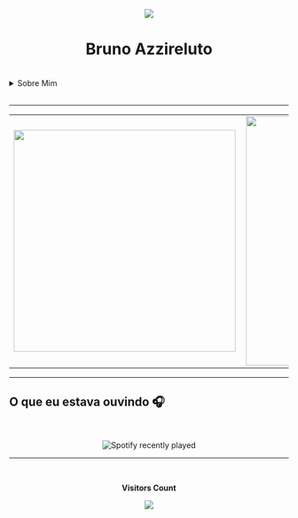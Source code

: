 <div align="center">
<img src="https://media0.giphy.com/media/ejyRYttU1toqHjNZOA/giphy.gif?cid=ecf05e47xzcqymp5fxqujbpqcputq2bqzmqns2k2vxg5h95c&rid=giphy.gif&ct=s" > 
<h1 >Bruno Azzireluto</h1>
</div>


<!-- <img width="900px"  height="450px" src="https://media1.giphy.com/media/CdhxVrdRN4YFi/giphy.gif?cid=790b7611db0983688a22bff6b6e58256d5a8c89c2c77f9bc&rid=giphy.gif&ct=g"> -->

<br>

<details>
  <summary>Sobre Mim </summary>
  <div align="center">
    <h1>
     Olá <img src="https://media3.giphy.com/media/KCXSTJhTuAM8g5Qzay/giphy.gif?cid=790b7611dec75bc43ffe45778aebbfb5270659b28f4f8109&rid=giphy.gif&ct=s" width="60px" height="60px">
    </h1>
    <p>
      Eu me chamo Bruno Alves, mas pode me chamar de Bruno Azzireluto ou somente Azzi. Tenho 23 anos e atuo na aréa de desenvolvimento de Web Apps desde 2021.
      Atualmente Trabalho como Desenvolvedor Fullstack Júnior na Maeda-st e Desenvolvedor Fullstack  Mobile com Foco em Flutter e Python na N2Bit.
    </p>
    <p>Futuramente, pretendo escrever no <a src="https://dev.to/brunoazzireluto">Dev.to</a> então não se esqueça de me seguir lá. Se você tiver alguma dúvida ou apenas quiser jogar algo, fique a vontade para me chamar.</p>
    <img width="200px" height="150px"   src="https://media0.giphy.com/media/Y2bjBp6K9ujzOKem68/giphy.gif?cid=ecf05e47rnt3hfn3lh3111e5di9ws7jeyalefhvh5xgh9a6p&rid=giphy.gif&ct=s">
  </div>


---

<h2 align="center"> Conhecimentos</h2>
  <br>
  <details>
    <summary>Linguages</summary>
    <br>
    <div style="display: inline_block">
      <a href="https://www.python.org" action="_blank" style="margin-right: 5px">
        <img src="https://cdn.jsdelivr.net/gh/devicons/devicon/icons/python/python-original-wordmark.svg"  width="75" height="75"/>  
      </a>
      <a href="https://developer.mozilla.org/pt-BR/docs/Web/HTML" action="_blank" style="margin-right: 5px">
        <img  alt="HTML"  width="75" height="75"  src="https://cdn.jsdelivr.net/gh/devicons/devicon/icons/html5/html5-original-wordmark.svg"/> 
      </a>
      <a href="https://developer.mozilla.org/pt-BR/docs/Web/CSS" action="_blank" style="margin-right: 5px">
        <img  alt="CSS"  width="75" height="75"  src="https://cdn.jsdelivr.net/gh/devicons/devicon/icons/css3/css3-original-wordmark.svg"/> 
      </a>
      <a href="https://www.javascript.com" action="_blank" style="margin-right: 5px">
        <img  alt="JS"  width="75" height="75"  src="https://cdn.jsdelivr.net/gh/devicons/devicon/icons/javascript/javascript-original.svg"/> 
      </a>
      <a href="https://docs.microsoft.com/pt-br/cpp/?view=msvc-170" action="_blank" style="margin-right: 5px">
        <img  alt="C++"  width="75" height="75" src="https://cdn.jsdelivr.net/gh/devicons/devicon/icons/cplusplus/cplusplus-original.svg"/> 
      </a>
    </div>
  </details>
  <br>
  <details>
    <summary>Frameworks</summary>
    <div style="display: inline_block">
      <a href="https://flask.palletsprojects.com/en/2.1.x/" action="_blank" style="margin-right: 5px">
        <img  alt="Flask"  width="75" height="75"  src="https://cdn.jsdelivr.net/gh/devicons/devicon/icons/flask/flask-original-wordmark.svg" /> 
      </a>
      <a href="https://www.sqlalchemy.org" action="_blank" style="margin-right: 5px">
        <img  alt="SQLAlchemy"  width="90" height="90"  src="https://cdn.jsdelivr.net/gh/devicons/devicon/icons/sqlalchemy/sqlalchemy-original-wordmark.svg" />
      </a>
      <a href="https://www.arduino.cc" action="_blank" style="margin-right: 5px">
        <img  alt="Arduino"  width="75" height="75"  src="https://cdn.jsdelivr.net/gh/devicons/devicon/icons/arduino/arduino-original-wordmark.svg" />
      </a>
    </div>
  </details>
  <br>
  <details>
    <summary>Ferramentas</summary>
    <div style="display: inline_block">
      <a href="https://www.oracle.com/br/cloud/" action="_blank" style="margin-right: 5px">
        <img src="https://cdn.jsdelivr.net/gh/devicons/devicon/icons/oracle/oracle-original.svg"  width="75" height="75"/>  
      </a>
      <a href="https://www.mysql.com" action="_blank" style="margin-right: 5px">
        <img  alt="MySQL"  width="75" height="75"  src="https://cdn.jsdelivr.net/gh/devicons/devicon/icons/mysql/mysql-original-wordmark.svg" /> 
      </a>
      <a href="https://git-scm.com" action="_blank" style="margin-right: 5px">
        <img  alt="GIT"  width="75" height="75"  src="https://cdn.jsdelivr.net/gh/devicons/devicon/icons/git/git-original-wordmark.svg"/> 
      </a>
    </div>
  </details>
  <br>
  <details>
  <summary>Editores e IDE's</summary>
  <br>
    <div style="display: inline_block">
      <a href="https://code.visualstudio.com" action="_blank" style="margin-right: 5px">
        <img  alt="VS code"  width="75" height="75"  src="https://cdn.jsdelivr.net/gh/devicons/devicon/icons/vscode/vscode-original-wordmark.svg"/> 
      </a>
      <a href="https://www.jetbrains.com/pt-br/pycharm/" action="_blank" style="margin-right: 5px">
        <img  alt="Pycharm"  width="75" height="75"  src="https://cdn.jsdelivr.net/gh/devicons/devicon/icons/pycharm/pycharm-original-wordmark.svg"/> 
      </a>
    </div>
  </details>
  <br>
  <details>
  <summary>Sistema Operacionais</summary>
  <br>
    <div style="display: inline_block">
      <a href="https://www.apple.com/br/macos/monterey/" action="_blank" style="margin-right: 5px">
        <img  alt="MacOS"  width="75" height="75"   src="https://cdn.jsdelivr.net/gh/devicons/devicon/icons/apple/apple-original.svg" />
      </a>
      <a href="https://ubuntu.com" action="_blank" style="margin-right: 5px">
        <img  alt="Ubuntu"  width="75" height="75"  src="https://cdn.jsdelivr.net/gh/devicons/devicon/icons/ubuntu/ubuntu-plain-wordmark.svg" />
      </a>
    </div>
  </details>

<h4 align="center"><img  width="200px" height="150px"   src="https://media4.giphy.com/media/dMLmQfCO7lCA2gX3tw/giphy.gif?cid=790b76119a32c7e1cde9ec2e4419478dd501ee0171e1bfbf&rid=giphy.gif&ct=s"></h4>

---
![](https://komarev.com/ghpvc/?username=Brunoazzireluto&color=brightgreen&style=flat-square)

<h2 align="center">Onde me Encontrar</h2>
<br>
  <div style="display: inline_block">
    <a href="https://www.linkedin.com/in/bruno-alves-de-oliveira-4014a8127/" action="_blank">
    <img align="left" alt="Azzi's Linkedin" style="margin-right: 10px;margin-bottom: 10px" src="https://img.shields.io/badge/-Linkedin-%230A66C2?style=for-the-badge&logo=linkedin&logoColor=white">
    </a>
    <a href="https://www.instagram.com/bruno.azzireluto/" action="_blank">
    <img align="left" alt="Azzi's Instagram" style="margin-right: 10px;margin-bottom: 10px" src="https://img.shields.io/badge/-Instagram-%23E4405F?style=for-the-badge&logo=instagram&logoColor=white">
    </a>
    <a href="https://twitter.com/Azzireluto" action="_blank">
    <img align="left" alt="Azzi's Twitter" style="margin-right: 10px;margin-bottom: 10px" src="https://img.shields.io/badge/-Twitter-%231DA1F2?style=for-the-badge&logo=twitter&logoColor=white">
    </a>
    <a href="https://open.spotify.com/user/12148535604" action="_blank">
    <img align="left" alt="Azzi's Spotify" style="margin-right: 10px;margin-bottom: 10px" src="https://img.shields.io/badge/-Spotify-%231DB954?style=for-the-badge&logo=spotify&logoColor=white">
    </a>
    <a href="https://t.me/Azzireluto" action="_blank">
    <img align="left" alt="Azzi's Telegram" style="margin-right: 10px;margin-bottom: 10px" src="https://img.shields.io/badge/-Telegram-%2326A5E4?style=for-the-badge&logo=telegram&logoColor=white">
    </a>
    <a href="https://discordapp.com/users/457705373722345473" action="_blank">
    <img align="left" alt="Azzi's Discord" style="margin:10px" src="https://img.shields.io/badge/-Discord-%235865F2?style=for-the-badge&logo=discord&logoColor=white">
    </a>
    <a href="https://stackoverflow.com/users/14852405/brunoazzireluto" action="_blank">
    <img align="left" alt="Azzi's StackOverflow" style="margin-right: 10px;margin-bottom: 10px" src="https://img.shields.io/badge/-Stack%20Overflow-%23F58025?style=for-the-badge&logo=stackoverflow&logoColor=white">
    </a>
    <a href="https://steamcommunity.com/id/brunoazzireluto/" action="_blank">
    <img align="left" alt="Azzi's Steam" style="margin-right: 10px;margin-bottom: 10px" src="https://img.shields.io/badge/-Steam-%23000000?style=for-the-badge&logo=steam&logoColor=white">
    </a>
    <a href="https://www.twitch.tv/brunoazzireluto" action="_blank">
    <img align="left" alt="Azzi's Twitch" style="margin-right: 10px;margin-bottom: 10px" src="https://img.shields.io/badge/-Twitch-%239146FF?style=for-the-badge&logo=twitch&logoColor=white">
    </a>
    <a href="https://dev.to/brunoazzireluto" action="_blank">
    <img align="left" alt="Azzi's Dev.to" style="margin-right: 10px;margin-bottom: 10px" src="https://img.shields.io/badge/-Dev.to-%230A0A0A?style=for-the-badge&logo=dev.to&logoColor=white">
    </a>
    <a href="https://www.reddit.com/user/brunoazzireluto" action="_blank">
    <img align="left" alt="Azzi's Reddit" style="margin-right: 10px;margin-bottom: 10px" src="https://img.shields.io/badge/-Reddit-%23FF4500?style=for-the-badge&logo=reddit&logoColor=white">
    </a>
  </div>
<br>
<br>
<br>
<br>
<h4 align="center"><img  width="200px" height="150px"   src="https://media2.giphy.com/media/ensd2k3UXTw2ErdEet/giphy.gif?cid=790b761121444319300dd43c704ff49ba36cfa5af890c69e&rid=giphy.gif&ct=s"></h4>

---

<h2 align="center">Lista de Estudo</h2>

<br>
  <details>
    <summary>Estudando Atualmente</summary>
    <div style="display: inline_block" align="center">
      <a href="https://flutter.dev" action="_blank" style="margin-right: 10px">
        <img  alt="Flutter"  width="75px" height="75px"  src="https://cdn.jsdelivr.net/gh/devicons/devicon/icons/flutter/flutter-original.svg" /> 
      </a>
      <a href="https://dart.dev" action="_blank" style="margin-right: 10px">
        <img  alt="Dart"  width="90px" height="90px" src="https://cdn.jsdelivr.net/gh/devicons/devicon/icons/dart/dart-original-wordmark.svg" />
      </a>
      <a href="https://fastapi.tiangolo.com" action="_blank" style="margin-right: 10px">
        <img  alt="FastAPI"  width="90px" height="90px"  src="https://cdn.jsdelivr.net/gh/devicons/devicon/icons/fastapi/fastapi-original-wordmark.svg" />
      </a>
    </div>
    <br>
    <h4 align="center"><img  width="200px" height="150px" src="https://media1.giphy.com/media/6KKKVerzrhjRrClNKt/giphy.gif?cid=790b761183f6b38142fd36a7661f63deaa45a693a5b6ce38&rid=giphy.gif&ct=s"></h4>
  </details>
  <br>
  <br>
  <details>
    <summary>Próximo Estudos</summary>
    <div style="display: inline_block" align="center">
      <a href="https://www.swift.org" action="_blank" style="margin:10px">
        <img alt="Swift" src="https://cdn.jsdelivr.net/gh/devicons/devicon/icons/swift/swift-original-wordmark.svg"  width="90px" height="90px"/>  
      </a>
      <a href="https://developer.android.com/kotlin" action="_blank" style="margin:10px">
        <img  alt="Kotlin"  width="90px" height="90px"  src="https://cdn.jsdelivr.net/gh/devicons/devicon/icons/kotlin/kotlin-original-wordmark.svg" /> 
      </a>
      <a href="https://www.docker.com" action="_blank" style="margin:10px">
        <img  alt="Docker"  width="90px" height="90px"  src="https://cdn.jsdelivr.net/gh/devicons/devicon/icons/docker/docker-original-wordmark.svg"/> 
      </a>
      <a href="https://dotnet.microsoft.com/en-us/" action="_blank" style="margin:10px">
        <img  alt="DotNet"  width="90px" height="90px"  src="https://cdn.jsdelivr.net/gh/devicons/devicon/icons/dot-net/dot-net-original-wordmark.svg"/> 
      </a>
      <a href="https://www.jenkins.io" action="_blank" style="margin:10px">
        <img  alt="Jenkins"  width="90px" height="90px"  src="https://cdn.jsdelivr.net/gh/devicons/devicon/icons/jenkins/jenkins-original.svg"/> 
      </a>
      <a href="https://swagger.io" action="_blank" style="margin:10px">
        <svg role="img" viewBox="0 0 24 24" xmlns="http://www.w3.org/2000/svg"><title>Swagger</title><path d="M12 0C5.383 0 0 5.383 0 12s5.383 12 12 12c6.616 0 12-5.383 12-12S18.616 0 12 0zm0 1.144c5.995 0 10.856 4.86 10.856 10.856 0 5.995-4.86 10.856-10.856 10.856-5.996 0-10.856-4.86-10.856-10.856C1.144 6.004 6.004 1.144 12 1.144zM8.37 5.868a6.707 6.707 0 0 0-.423.005c-.983.056-1.573.517-1.735 1.472-.115.665-.096 1.348-.143 2.017-.013.35-.05.697-.115 1.038-.134.609-.397.798-1.016.83a2.65 2.65 0 0 0-.244.042v1.463c1.126.055 1.278.452 1.37 1.629.033.429-.013.858.015 1.287.018.406.073.808.156 1.2.259 1.075 1.307 1.435 2.575 1.218v-1.283c-.203 0-.383.005-.558 0-.43-.013-.591-.12-.632-.535-.056-.535-.042-1.08-.075-1.62-.064-1.001-.175-1.988-1.153-2.625.503-.37.868-.812.983-1.398.083-.41.134-.821.166-1.237.028-.415-.023-.84.014-1.25.06-.665.102-.937.9-.91.12 0 .235-.017.369-.027v-1.31c-.16 0-.31-.004-.454-.006zm7.593.009a4.247 4.247 0 0 0-.813.06v1.274c.245 0 .434 0 .623.005.328.004.577.13.61.494.032.332.031.669.064 1.006.065.669.101 1.347.217 2.007.102.544.475.95.941 1.283-.817.549-1.057 1.333-1.098 2.215-.023.604-.037 1.213-.069 1.822-.028.554-.222.734-.78.748-.157.004-.31.018-.484.028v1.305c.327 0 .627.019.927 0 .932-.055 1.495-.507 1.68-1.412.078-.498.124-1 .138-1.504.032-.461.028-.927.074-1.384.069-.715.397-1.01 1.112-1.057a.972.972 0 0 0 .199-.046v-1.463c-.12-.014-.204-.027-.291-.032-.536-.023-.804-.203-.937-.71a5.146 5.146 0 0 1-.152-.993c-.037-.618-.033-1.241-.074-1.86-.08-1.192-.794-1.753-1.887-1.786zm-6.89 5.28a.844.844 0 0 0-.083 1.684h.055a.83.83 0 0 0 .877-.78v-.046a.845.845 0 0 0-.83-.858zm2.911 0a.808.808 0 0 0-.834.78c0 .027 0 .05.004.078 0 .503.342.826.859.826.507 0 .826-.332.826-.853-.005-.503-.342-.836-.855-.831zm2.963 0a.861.861 0 0 0-.876.835c0 .47.378.849.849.849h.009c.425.074.853-.337.881-.83.023-.457-.392-.854-.863-.854z" alt="Jenkins"  width="90px" height="90px" style="color:##85EA2D;"/></svg>
      </a>
    </div>
    <br>
    <h4 align="center"><img  width="200px" height="150px" src="https://media4.giphy.com/media/QVyPr4CwtLTG7Kritt/giphy.gif?cid=ecf05e47cfghyq2a9l6vots5azp4s7ucz9gyqet8mkrxn8q5&rid=giphy.gif&ct=s"></h4>
  </details>
  <br>


---
<br>
  <h2 align="center">O que Faço no tempo livre</h2>
  <br>
  <details>
    <summary>Música</summary>
    <ul>
      <li>Alternativo</li>
      <li>Indie</li>
      <li>Jazz</li>
      <li>Swing</li>
      <li>Blues</li>
      <li>Clássica</li>
      <li>Eletro swing</li>
      <li>Folk Metal</li>
      <li>Power Metal</li>
    </ul>
  </details>
  <br>
  <details>
    <summary>Jogos</summary>
    <ul>
      <li>Fallout</li>
      <li>Skyrim</li>
      <li>Subnautica</li>
      <li>Borderlands</li>
      <li>No man's Sky</li>
      <li>Magic</li>
      <li>Board games</li>
      <li>RPG</li>
    </ul>
  </details>
  <br>
  <details>
    <summary>Livros</summary>
    <ul>
      <li>Senhor dos Anéis</li>
      <li>Eragon</li>
      <li>Duna</li>
      <li>Carbono Alterado</li>
      <li>Percy Jackson & os Olimpianos</li>
      <li>Jogos Vorazes</li>
    </ul>
  </details>
  <br>
  <details>
    <summary>Séries e Animes</summary>
    <ul>
      <li>One Piece</li>
      <li>Ore Monogatari</li>
      <li>Blue Exorcist</li>
      <li>SAO</li>
      <li>Doctor Who</li>
      <li>Dark</li>
      <li>Mr. Robot</li>
      <li>The Witcher</li>
    </ul>
  </details>
<br>
</details>
<br>

---


<table>
  <tr>
    <td><img width="400px" align="left" src="https://github-readme-stats.vercel.app/api/top-langs/?username=Brunoazzireluto&hide=html,cmake,css,c&layout=compact&theme=tokyonight" /></td>
    <td><img width="450px" align="left" src="https://github-readme-stats.vercel.app/api?username=Brunoazzireluto&theme=tokyonight"/></td>
  </tr>   
</table> 


---

<h2>O que eu estava ouvindo 🎧</h2>
<br>
<div align="center">

![Spotify recently played](https://spotify-recently-played-readme.vercel.app/api?user=12148535604&width=500)

</div> 

---

<div align="center">
  <br><p align="centre"><b>Visitors Count</b></p>  
  <p align="center"><img align="center" src="https://profile-counter.glitch.me/Brunoazzireluto/count.svg" /></p> 
<br></div>

